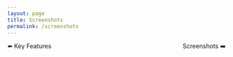 ```yaml
---
layout: page
title: Screenshots
permalink: /screenshots
---
```




<div style="display: flex; justify-content: space-between; width: 100%;">
  <a href="/PSDV-orange3/keyFeature" style="text-decoration: none;">⬅️ Key Features</a>
  <a href="/PSDV-orange3/screenshots" style="text-decoration: none;">Screenshots ➡️</a>
</div>